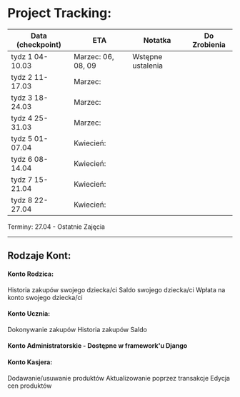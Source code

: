 # Project Tracking:


Data (checkpoint)   |  ETA                 | Notatka            | Do Zrobienia       |
--------------------|----------------------|--------------------|--------------------|
tydz 1  04-10.03    | Marzec: 06, 08, 09   |  Wstępne ustalenia |                    |
tydz 2  11-17.03    | Marzec:              |                    |                    |
tydz 3  18-24.03    | Marzec:              |                    |                    |
tydz 4  25-31.03    | Marzec:              |                    |                    |
tydz 5  01-07.04    | Kwiecień:            |                    |                    |
tydz 6  08-14.04    | Kwiecień:            |                    |                    |
tydz 7  15-21.04    | Kwiecień:            |                    |                    |
tydz 8  22-27.04    | Kwiecień:            |                    |                    |

Terminy:
    27.04 - Ostatnie Zajęcia

-------------------------------------------------------------------------------------------------

## Rodzaje Kont:

#### Konto Rodzica:
Historia zakupów swojego dziecka/ci
Saldo swojego dziecka/ci
Wpłata na konto swojego dziecka/ci

#### Konto Ucznia:
Dokonywanie zakupów
Historia zakupów
Saldo
#### Konto Administratorskie - Dostępne w framework'u Django

#### Konto Kasjera:
Dodawanie/usuwanie produktów
Aktualizowanie poprzez transakcje
Edycja cen produktów
